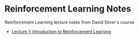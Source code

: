 # Reinforcement Learning Notes

Reinforcement Learning lecture notes from David Silver's course

- [Lecture 1: Introduction to Reinforcement Learning](lecture1-intro.md)

